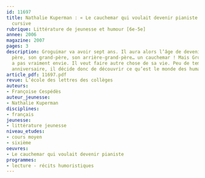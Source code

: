 ```yaml
---
id: 11697
title: Nathalie Kuperman : « Le cauchemar qui voulait devenir pianiste ». Lecture
  cursive
rubrique: Littérature de jeunesse et humour [6e-5e]
annee: 2006
magazine: 2007
pages: 3
description: Groguimar va avoir sept ans. Il aura alors l’âge de devenir, comme son
  père, son grand-père, son arrière-grand-père… un cauchemar ! Mais Groguimar n’en
  a pas vraiment envie. Il veut faire autre chose de sa vie. Peu de temps avant son
  anniversaire, il décide donc de découvrir ce qu’est le monde des humains…
article_pdf: 11697.pdf
revue: L’école des lettres des collèges
auteurs:
- Françoise Cespédès
auteur_jeunesse:
- Nathalie Kuperman
disciplines:
- français
jeunesse:
- littérature jeunesse
niveau_etudes:
- cours moyen
- sixième
oeuvres:
- Le cauchemar qui voulait devenir pianiste
programmes:
- lecture - récits humoristiques
---
```

